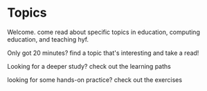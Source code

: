 # Topics

Welcome.  come read about specific topics in education, computing education, and teaching hyf.

Only got 20 minutes?  find a topic that's interesting and take a read!

Looking for a deeper study?  check out the learning paths

looking for some hands-on practice? check out the exercises
